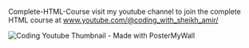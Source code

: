 Complete-HTML-Course 
visit my youtube channel to join the complete HTML course at www.youtube.com/@coding_with_sheikh_amir/

![Coding Youtube Thumbnail - Made with PosterMyWall](https://github.com/sheikhamir1/Complete-HTML-Course/assets/142705849/13914d8a-9d9e-4fac-a02b-a0b6b85c3eeb)


